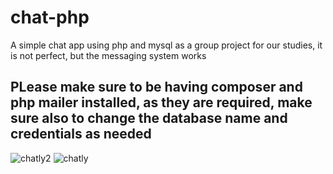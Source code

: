 # chat-php
A simple chat app using php and mysql as a group project for our studies, it is not perfect, but the messaging system works

## PLease make sure to be having composer and php mailer installed, as they are required, make sure also to change the database name and credentials as needed
![chatly2](https://user-images.githubusercontent.com/62435906/210156986-37eec59f-fe7c-42bd-a0cd-b38687031f82.PNG)
![chatly](https://user-images.githubusercontent.com/62435906/210156987-c8a7ed85-b698-4534-9643-19c0e97a202f.PNG)

